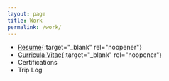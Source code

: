 ```yaml
---
layout: page
title: Work
permalink: /work/
---
```


- [Resume](/Mehus%20resume%205.19.25%20%283%29.pdf){:target="_blank" rel="noopener"}
- [Curricula Vitae](/cv.pdf){:target="_blank" rel="noopener"}
- Certifications
- Trip Log
